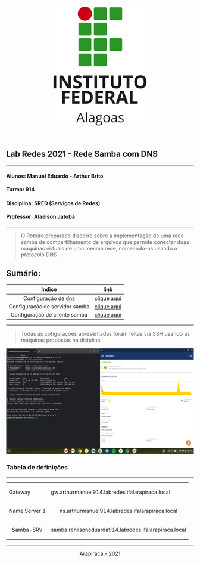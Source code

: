 <p align="center">
  <img src="media/images/logo-if.png" alt="Logo Ifal" width="250"/>
</p>

<br/>

## Lab Redes 2021 - Rede Samba com DNS
___
#### Alunos: Manuel Eduardo - Arthur Brito
#### Turma: 914

#### Disciplina: SRED (Serviços de Redes)

#### Professor: Alaelson Jatobá
___
> O Roteiro preparado discorre sobre a implementação de uma rede samba de compartilhamento de arquivos que permite conectar duas máquinas virtuais de uma mesma rede, nomeando-as usando o protocolo DNS

## Sumário:


Indice            |  link
:-------------------------------:|:--------------------------------:
Configuração de dns   |   [clique aqui](/dns)
Configuração de servidor samba   |   [clique aqui](/samba/server)
Configuração de cliente samba   |   [clique aqui](/samba/client)
____

> Todas as cofigurações apresentadas foram feitas via SSH usando as máquinas propostas na diciplina

![conexão ssh](/media/images/1.jpg)


### Tabela de definições

___
<table>
<td>
Gateway
</td>
<td>

gw.arthurmanuel914.labredes.ifalarapiraca.local

</td>
</tr>
<tr>
<td align="center">
Name Server 1
</td>
<td align="center">

ns.arthurmanuel914.labredes.ifalarapiraca.local

</td>
</tr>
<tr>
<td align="center">
Samba-SRV
</td>
<td align="center">

samba.renilsoneduarda914.labredes.ifalarapiraca.local

</td>
</tr>
</table>

___


<p align="center">
  Arapiraca - 2021 
</p>